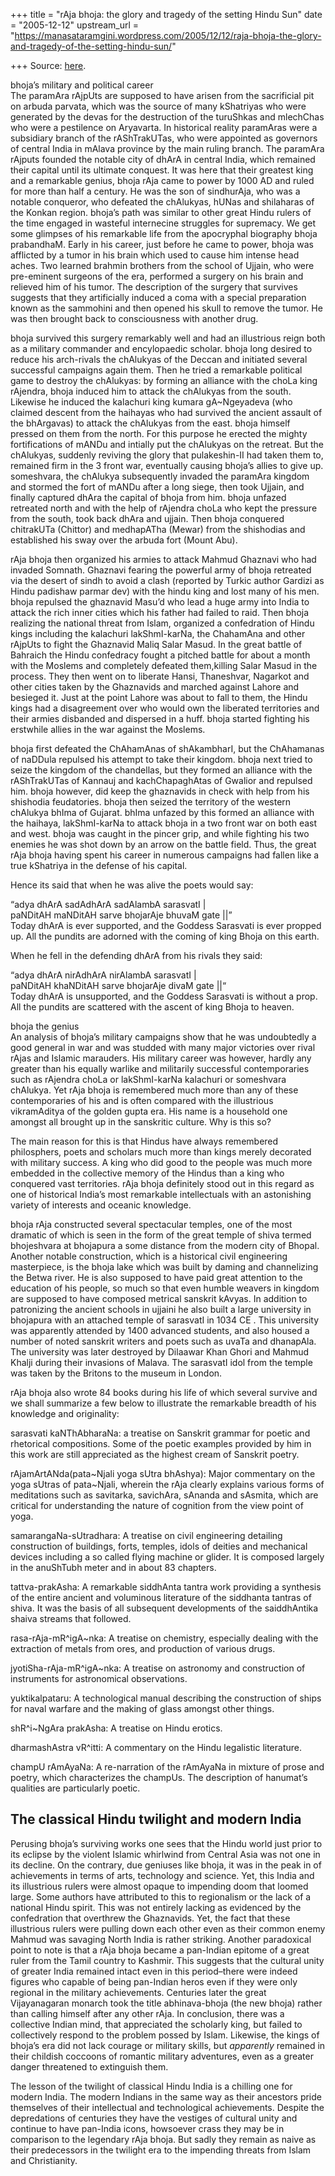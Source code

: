 +++
title = "rAja bhoja: the glory and tragedy of the setting Hindu Sun"
date = "2005-12-12"
upstream_url = "https://manasataramgini.wordpress.com/2005/12/12/raja-bhoja-the-glory-and-tragedy-of-the-setting-hindu-sun/"

+++
Source: [here](https://manasataramgini.wordpress.com/2005/12/12/raja-bhoja-the-glory-and-tragedy-of-the-setting-hindu-sun/).

bhoja’s military and political career  
The paramAra rAjpUts are supposed to have arisen from the sacrificial pit on arbuda parvata, which was the source of many kShatriyas who were generated by the devas for the destruction of the turuShkas and mlechChas who were a pestilence on Aryavarta. In historical reality paramAras were a subsidiary branch of the rAShTrakUTas, who were appointed as governors of central India in mAlava province by the main ruling branch. The paramAra rAjputs founded the notable city of dhArA in central India, which remained their capital until its ultimate conquest. It was here that their greatest king and a remarkable genius, bhoja rAja came to power by 1000 AD and ruled for more than half a century. He was the son of sindhurAja, who was a notable conqueror, who defeated the chAlukyas, hUNas and shilaharas of the Konkan region. bhoja’s path was similar to other great Hindu rulers of the time engaged in wasteful internecine struggles for supremacy. We get some glimpses of his remarkable life from the apocryphal biography bhoja prabandhaM. Early in his career, just before he came to power, bhoja was afflicted by a tumor in his brain which used to cause him intense head aches. Two learned brahmin brothers from the school of Ujjain, who were pre-eminent surgeons of the era, performed a surgery on his brain and relieved him of his tumor. The description of the surgery that survives suggests that they artificially induced a coma with a special preparation known as the sammohini and then opened his skull to remove the tumor. He was then brought back to consciousness with another drug.

bhoja survived this surgery remarkably well and had an illustrious reign both as a military commander and encylopaedic scholar. bhoja long desired to reduce his arch-rivals the chAlukyas of the Deccan and initiated several successful campaigns again them. Then he tried a remarkable political game to destroy the chAlukyas: by forming an alliance with the choLa king rAjendra, bhoja induced him to attack the chAlukyas from the south. Likewise he induced the kalachuri king kumara gA\~Ngeyadeva (who claimed descent from the haihayas who had survived the ancient assault of the bhArgavas) to attack the chAlukyas from the east. bhoja himself pressed on them from the north. For this purpose he erected the mighty fortifications of mANDu and intially put the chAlukyas on the retreat. But the chAlukyas, suddenly reviving the glory that pulakeshin-II had taken them to, remained firm in the 3 front war, eventually causing bhoja’s allies to give up. someshvara, the chAlukya subsequently invaded the paramAra kingdom and stormed the fort of mANDu after a long siege, then took Ujjain, and finally captured dhAra the capital of bhoja from him. bhoja unfazed retreated north and with the help of rAjendra choLa who kept the pressure from the south, took back dhAra and ujjain. Then bhoja conquered chitrakUTa (Chittor) and medhapATha (Mewar) from the shishodias and established his sway over the arbuda fort (Mount Abu).

rAja bhoja then organized his armies to attack Mahmud Ghaznavi who had invaded Somnath. Ghaznavi fearing the powerful army of bhoja retreated via the desert of sindh to avoid a clash (reported by Turkic author Gardizi as Hindu padishaw parmar dev) with the hindu king and lost many of his men. bhoja repulsed the ghaznavid Masu’d who lead a huge army into India to attack the rich inner cities which his father had failed to raid. Then bhoja realizing the national threat from Islam, organized a confedration of Hindu kings including the kalachuri lakShmI-karNa, the ChahamAna and other rAjpUts to fight the Ghaznavid Maliq Salar Masud. In the great battle of Bahraich the Hindu confedracy fought a pitched battle for about a month with the Moslems and completely defeated them,killing Salar Masud in the process. They then went on to liberate Hansi, Thaneshvar, Nagarkot and other cities taken by the Ghaznavids and marched against Lahore and besieged it. Just at the point Lahore was about to fall to them, the Hindu kings had a disagreement over who would own the liberated territories and their armies disbanded and dispersed in a huff. bhoja started fighting his erstwhile allies in the war against the Moslems.

bhoja first defeated the ChAhamAnas of shAkambharI, but the ChAhamanas of naDDula repulsed his attempt to take their kingdom. bhoja next tried to seize the kingdom of the chandellas, but they formed an alliance with the rAShTrakUTas of Kannauj and kachChapaghAtas of Gwalior and repulsed him. bhoja however, did keep the ghaznavids in check with help from his shishodia feudatories. bhoja then seized the territory of the western chAlukya bhIma of Gujarat. bhIma unfazed by this formed an alliance with the haihaya, lakShmI-karNa to attack bhoja in a two front war on both east and west. bhoja was caught in the pincer grip, and while fighting his two enemies he was shot down by an arrow on the battle field. Thus, the great rAja bhoja having spent his career in numerous campaigns had fallen like a true kShatriya in the defense of his capital.

Hence its said that when he was alive the poets would say:

“adya dhArA sadAdhArA sadAlambA sarasvatI \|  
paNDitAH maNDitAH sarve bhojarAje bhuvaM gate \|\|”  
Today dhArA is ever supported, and the Goddess Sarasvati is ever propped up. All the pundits are adorned with the coming of king Bhoja on this earth.

When he fell in the defending dhArA from his rivals they said:

“adya dhArA nirAdhArA nirAlambA sarasvatI \|  
paNDitAH khaNDitAH sarve bhojarAje divaM gate \|\|“  
Today dhArA is unsupported, and the Goddess Sarasvati is without a prop. All the pundits are scattered with the ascent of king Bhoja to heaven.  
  
bhoja the genius  
An analysis of bhoja’s military campaigns show that he was undoubtedly a good general in war and was studded with many major victories over rival rAjas and Islamic marauders. His military career was however, hardly any greater than his equally warlike and militarily successful contemporaries such as rAjendra choLa or lakShmI-karNa kalachuri or someshvara chAlukya. Yet rAja bhoja is remembered much more than any of these contemporaries of his and is often compared with the illustrious vikramAditya of the golden gupta era. His name is a household one amongst all brought up in the sanskritic culture. Why is this so?

The main reason for this is that Hindus have always remembered philosphers, poets and scholars much more than kings merely decorated with military success. A king who did good to the people was much more embedded in the collective memory of the Hindus than a king who conquered vast territories. rAja bhoja definitely stood out in this regard as one of historical India’s most remarkable intellectuals with an astonishing variety of interests and oceanic knowledge.

bhoja rAja constructed several spectacular temples, one of the most dramatic of which is seen in the form of the great temple of shiva termed bhojeshvara at bhojapura a some distance from the modern city of Bhopal. Another notable construction, which is a historical civil engineering masterpiece, is the bhoja lake which was built by daming and channelizing the Betwa river. He is also supposed to have paid great attention to the education of his people, so much so that even humble weavers in kingdom are supposed to have composed metrical sanskrit kAvyas. In addition to patronizing the ancient schools in ujjaini he also built a large university in bhojapura with an attached temple of sarasvatI in 1034 CE . This university was apparently attended by 1400 advanced students, and also housed a number of noted sanskrit writers and poets such as uvaTa and dhanapAla. The university was later destroyed by Dilaawar Khan Ghori and Mahmud Khalji during their invasions of Malava. The sarasvatI idol from the temple was taken by the Britons to the museum in London.

rAja bhoja also wrote 84 books during his life of which several survive and we shall summarize a few below to illustrate the remarkable breadth of his knowledge and originality:  
  
sarasvati kaNThAbharaNa: a treatise on Sanskrit grammar for poetic and rhetorical compositions. Some of the poetic examples provided by him in this work are still appreciated as the highest cream of Sanskrit poetry.

rAjamArtANda(pata\~Njali yoga sUtra bhAshya): Major commentary on the yoga sUtras of pata\~Njali, wherein the rAja clearly explains various forms of meditations such as savitarka, savichAra, sAnanda and sAsmita, which are critical for understanding the nature of cognition from the view point of yoga.

samarangaNa-sUtradhara: A treatise on civil engineering detailing construction of buildings, forts, temples, idols of deities and mechanical devices including a so called flying machine or glider. It is composed largely in the anuShTubh meter and in about 83 chapters.

tattva-prakAsha: A remarkable siddhAnta tantra work providing a synthesis of the entire ancient and voluminous literature of the siddhanta tantras of shiva. It was the basis of all subsequent developments of the saiddhAntika shaiva streams that followed.

rasa-rAja-mR^igA\~nka: A treatise on chemistry, especially dealing with the extraction of metals from ores, and production of various drugs.

jyotiSha-rAja-mR^igA\~nka: A treatise on astronomy and construction of instruments for astronomical observations.

yuktikalpataru: A technological manual describing the construction of ships for naval warfare and the making of glass amongst other things.

shR^i\~NgAra prakAsha: A treatise on Hindu erotics.

dharmashAstra vR^itti: A commentary on the Hindu legalistic literature.

champU rAmAyaNa: A re-narration of the rAmAyaNa in mixture of prose and poetry, which characterizes the champUs. The description of hanumat’s qualities are particularly poetic.

## The classical Hindu twilight and modern India  

Perusing bhoja’s surviving works one sees that the Hindu world just prior to its eclipse by the violent Islamic whirlwind from Central Asia was not one in its decline. On the contrary, due geniuses like bhoja, it was in the peak in of achievements in terms of arts, technology and science. Yet, this India and its illustrious rulers were almost opaque to impending doom that loomed large. Some authors have attributed to this to regionalism or the lack of a national Hindu spirit. This was not entirely lacking as evidenced by the confedration that overthrew the Ghaznavids. Yet, the fact that these illustrious rulers were pulling down each other even as their common enemy Mahmud was savaging North India is rather striking. Another paradoxical point to note is that a rAja bhoja became a pan-Indian epitome of a great ruler from the Tamil country to Kashmir. This suggests that the cultural unity of greater India remained intact even in this period–there were indeed figures who capable of being pan-Indian heros even if they were only regional in the military achievements. Centuries later the great Vijayanagaran monarch took the title abhinava-bhoja (the new bhoja) rather than calling himself after any other rAja. In conclusion, there was a collective Indian mind, that appreciated the scholarly king, but failed to collectively respond to the problem possed by Islam. Likewise, the kings of bhoja’s era did not lack courage or military skills, but *apparently* remained in their childish coccoons of romantic military adventures, even as a greater danger threatened to extinguish them.

The lesson of the twilight of classical Hindu India is a chilling one for modern India. The modern Indians in the same way as their ancestors pride themselves of their intellectual and technological achievements. Despite the depredations of centuries they have the vestiges of cultural unity and continue to have pan-India icons, howsoever crass they may be in comparison to the legendary rAja bhoja. But sadly they remain as naive as their predecessors in the twilight era to the impending threats from Islam and Christianity.

